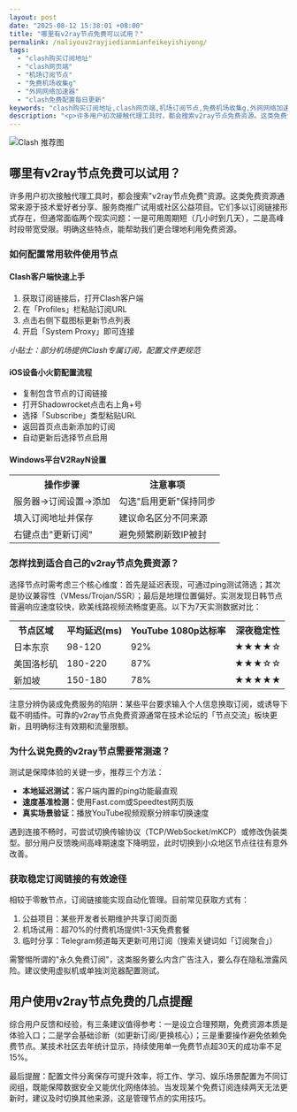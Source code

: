 ```yaml
---
layout: post
date: "2025-08-12 15:38:01 +08:00"
title: "哪里有v2ray节点免费可以试用？"
permalink: /naliyouv2rayjiedianmianfeikeyishiyong/
tags:
  - "clash购买订阅地址"
  - "clash网页端"
  - "机场订阅节点"
  - "免费机场收集g"
  - "外网网络加速器"
  - "clash免费配置每日更新"
keywords: "clash购买订阅地址,clash网页端,机场订阅节点,免费机场收集g,外网网络加速器,clash免费配置每日更新"
description: "<p>许多用户初次接触代理工具时，都会搜索v2ray节点免费资源。这类免费资源通常来源于技术爱好者分享、服务商推广试用或社区公益项目。它们多以订阅链接形式存在，但通常面临两个现实问题：一是可用周期短（几小时到几天），二是高峰时段带宽受限。明确这些特点，能帮助我们更合理地利用免费资源。</p>"
---
```


![Clash 推荐图](https://clashjd.github.io/assets/img/稳定订阅机场推荐.png)

## 哪里有v2ray节点免费可以试用？

<p>许多用户初次接触代理工具时，都会搜索"v2ray节点免费"资源。这类免费资源通常来源于技术爱好者分享、服务商推广试用或社区公益项目。它们多以订阅链接形式存在，但通常面临两个现实问题：一是可用周期短（几小时到几天），二是高峰时段带宽受限。明确这些特点，能帮助我们更合理地利用免费资源。</p>
<h3>如何配置常用软件使用节点</h3>
<h4>Clash客户端快速上手</h4>
<ol>
<li>获取订阅链接后，打开Clash客户端</li>
<li>在「Profiles」栏粘贴订阅URL</li>
<li>点击右侧下载图标更新节点列表</li>
<li>开启「System Proxy」即可连接</li>
</ol>
<p><em>小贴士：部分机场提供Clash专属订阅，配置文件更规范</em></p>
<h4>iOS设备小火箭配置流程</h4>
<ul>
<li>复制包含节点的订阅链接</li>
<li>打开Shadowrocket点击右上角+号</li>
<li>选择「Subscribe」类型粘贴URL</li>
<li>返回首页点击新添加的订阅</li>
<li>自动更新后选择节点启用</li>
</ul>
<h4>Windows平台V2RayN设置</h4>
<table>
<tr>
<th>操作步骤</th>
<th>注意事项</th>
</tr>
<tr>
<td>服务器→订阅设置→添加</td>
<td>勾选"启用更新"保持同步</td>
</tr>
<tr>
<td>填入订阅地址并保存</td>
<td>建议命名区分不同来源</td>
</tr>
<tr>
<td>右键点击"更新订阅"</td>
<td>避免频繁刷新致IP被封</td>
</tr>
</table>
<h3>怎样找到适合自己的v2ray节点免费资源？</h3>
<p>选择节点时需考虑三个核心维度：首先是延迟表现，可通过ping测试筛选；其次是协议兼容性（VMess/Trojan/SSR）；最后是地理位置偏好。实测发现日韩节点普遍响应速度较快，欧美线路视频流畅度更高。以下为7天实测数据对比：</p>
<table>
<tr>
<th>节点区域</th>
<th>平均延迟(ms)</th>
<th>YouTube 1080p达标率</th>
<th>深夜稳定性</th>
</tr>
<tr>
<td>日本东京</td>
<td>98-120</td>
<td>92%</td>
<td>★★★★☆</td>
</tr>
<tr>
<td>美国洛杉矶</td>
<td>180-220</td>
<td>87%</td>
<td>★★★☆☆</td>
</tr>
<tr>
<td>新加坡</td>
<td>150-180</td>
<td>78%</td>
<td>★★★★★</td>
</tr>
</table>
<p>注意分辨伪装成免费服务的陷阱：某些平台要求输入个人信息换取订阅，或诱导下载不明插件。可靠的v2ray节点免费资源通常在技术论坛的「节点交流」板块更新，且明确标注有效期和流量限额。</p>
<h3>为什么说免费的v2ray节点需要常测速？</h3>
<p>测试是保障体验的关键一步，推荐三个方法：</p>
<ul>
<li><strong>本地延迟测试：</strong>客户端内置的ping功能最直观</li>
<li><strong>速度基准检测：</strong>使用Fast.com或Speedtest网页版</li>
<li><strong>真实场景验证：</strong>播放YouTube视频观察分辨率切换速度</li>
</ul>
<p>遇到连接不畅时，可尝试切换传输协议（TCP/WebSocket/mKCP）或修改伪装类型。部分用户反馈晚间高峰期速度下降明显，此时切换到小众地区节点往往有意外改善。</p>
<h3>获取稳定订阅链接的有效途径</h3>
<p>相较于零散节点，订阅链接能实现自动化管理。目前常见获取方式有：</p>
<ol>
<li>公益项目：某些开发者长期维护共享订阅页面</li>
<li>机场试用：超70%的付费机场提供1-3天免费套餐</li>
<li>临时分享：Telegram频道每天更新可用订阅（搜索关键词如「订阅聚合」）</li>
</ol>
<p>需警惕所谓的"永久免费订阅"，这类服务要么内含广告注入，要么存在隐私泄露风险。建议使用虚拟机或单独浏览器配置测试。</p>
<h2>用户使用v2ray节点免费的几点提醒</h2>
<p>综合用户反馈和经验，有三条建议值得参考：一是设立合理预期，免费资源本质是体验入口；二是学会基础诊断（如更新订阅/更换核心）；三是重要操作避免依赖免费节点。某技术社区去年统计显示，持续使用单一免费节点超30天的成功率不足15%。</p>
<p>最后提醒：配置文件分离保存可提升效率，将工作、学习、娱乐场景配置为不同订阅组，既能保障数据安全又能优化网络体验。当发现某个免费订阅连续两天无法更新时，建议及时切换其他来源，这是管理节点的实用技巧。</p>